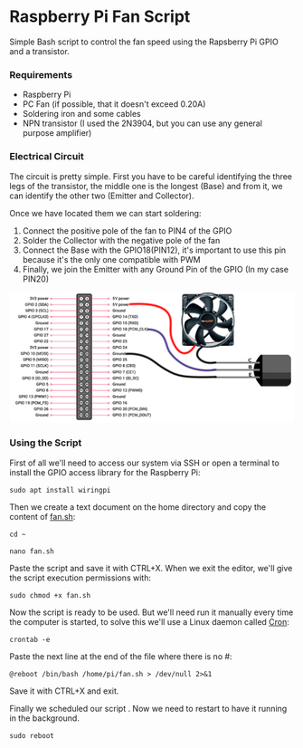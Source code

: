 # Raspberry Pi Fan Script

Simple Bash script to control the fan speed using the Rapsberry Pi GPIO and a transistor.



### Requirements

- Raspberry Pi
- PC Fan (if possible, that it doesn't exceed 0.20A)
- Soldering iron and some cables
- NPN transistor (I used the 2N3904, but you can use any general purpose amplifier)



### Electrical Circuit

The circuit is pretty simple. First you have to be careful identifying the three legs of the transistor, the middle one is the longest (Base) and from it, we can identify the other two (Emitter and Collector).

Once we have located them we can start soldering:

1. Connect the positive pole of the fan to PIN4 of the GPIO
2. Solder the Collector with the negative pole of the fan
3. Connect the Base with the GPIO18(PIN12), it's important to use this pin because it's the only one compatible with PWM
4. Finally, we join the Emitter with any Ground Pin of the GPIO (In my case PIN20)

![Representation of the electrical scheme](https://raw.githubusercontent.com/hamzab70/Raspberry-Pi-Fan-Script/master/Electrical-Scheme.png)



### Using the Script

First of all we'll need to access our system via SSH or open a terminal to install the GPIO access library for the Raspberry Pi:

```
sudo apt install wiringpi
```

Then we create a text document on the home directory and copy the content of [fan.sh](https://github.com/hamzab70/Raspberry-Pi-Fan-Script/blob/master/fan.sh):

```
cd ~
```

```
nano fan.sh
```

Paste the script and save it with CTRL+X. When we exit the editor, we'll give the script execution permissions with:

```
sudo chmod +x fan.sh
```

Now the script is ready to be used. But we'll need run it manually every time the computer is started, to solve this we'll use a Linux daemon called [Cron](https://en.wikipedia.org/wiki/Cron):

```
crontab -e
```

Paste the next line at the end of the file where there is no #:

```
@reboot /bin/bash /home/pi/fan.sh > /dev/null 2>&1
```

Save it with CTRL+X and exit. 

Finally we scheduled our script . Now we need to restart to have it running in the background.

```
sudo reboot
```

